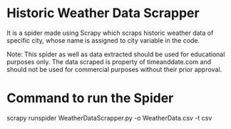 # Historic Weather Data Scrapper
It is a spider made using Scrapy which scraps historic weather data of specific city, whose name is assigned to city variable in the code.

Note: This spider as well as data extracted should be used for educational purposes only. The data scraped is property of timeanddate.com and should not be used for commercial purposes without their prior approval.

# Command to run the Spider
scrapy runspider WeatherDataScrapper.py -o WeatherData.csv -t csv
